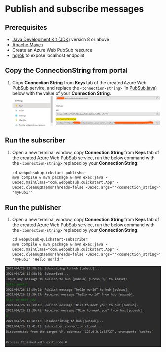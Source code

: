 # Publish and subscribe messages

## Prerequisites

- [Java Development Kit (JDK)](/java/azure/jdk/) version 8 or above
- [Apache Maven](https://maven.apache.org/download.cgi)
- Create an Azure Web PubSub resource
- [ngrok](https://ngrok.com/download) to expose localhost endpoint

## Copy the ConnectionString from portal

1. Copy **Connection String** from **Keys** tab of the created Azure Web PubSub service, and replace the `<connection-string>` (in [PubSub.java](src/main/java/PubSub.java#L7)) below with the value of your **Connection String**.
![connection string](../../../docs/images/portal_conn.png)

## Run the subscriber

1. Open a new terminal window, copy **Connection String** from **Keys** tab of the created Azure Web PubSub service, run the below command with the `<connection-string>` replaced by your **Connection String**:
    ```console
    cd webpubsub-quickstart-publisher
    mvn compile & mvn package & mvn exec:java -Dexec.mainClass="com.webpubsub.quickstart.App" -Dexec.cleanupDaemonThreads=false -Dexec.args="'<connection_string>' 'myHub1'"
    ```

## Run the publisher
1. Open a new terminal window, copy **Connection String** from **Keys** tab of the created Azure Web PubSub service, run the below command with the `<connection-string>` replaced by your **Connection String**:
    ```console
    cd webpubsub-quickstart-subscriber
    mvn compile & mvn package & mvn exec:java -Dexec.mainClass="com.webpubsub.quickstart.App" -Dexec.cleanupDaemonThreads=false -Dexec.args="'<connection_string>' 'myHub1' 'Hello World'"
    ```

![Pub Sub](../../../docs/images/sample-java-pubsub-console.png)
